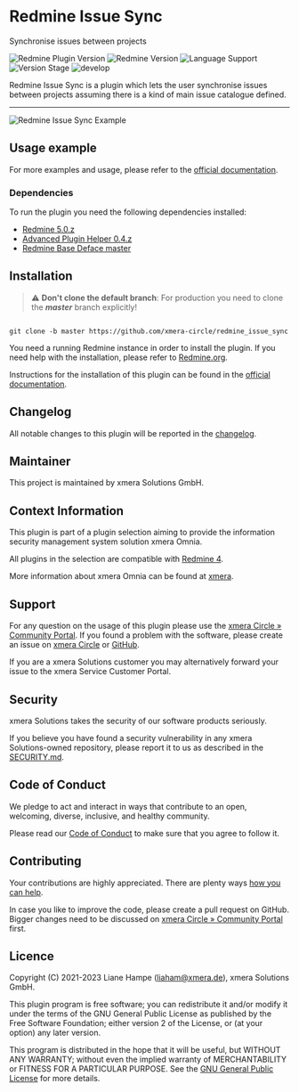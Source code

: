 # Redmine Issue Sync

Synchronise issues between projects

![Redmine Plugin Version](https://img.shields.io/badge/Redmine_Plugin-v0.2.0-red) ![Redmine Version](https://img.shields.io/badge/Redmine-v5.0.z-blue) ![Language Support](https://img.shields.io/badge/Languages-en,_de-green) ![Version Stage](https://img.shields.io/badge/Stage-release-important) ![develop](https://github.com/xmera-circle/redmine_issue_sync/actions/workflows/5-0-stable.yml/badge.svg)

Redmine Issue Sync is a plugin which lets the user synchronise issues between projects assuming there is a kind of main issue catalogue defined.

---

![Redmine Issue Sync Example](https://circle.xmera.de/attachments/download/267/redmine-issue-sync-example.png)

## Usage example

For more examples and usage, please refer to the [official documentation](https://circle.xmera.de/projects/redmine-issue-sync/wiki).

### Dependencies

To run the plugin you need the following dependencies installed:

* [Redmine 5.0.z](https://github.com/redmine/redmine)
* [Advanced Plugin Helper 0.4.z ](https://github.com/xmera-circle/advanced_plugin_helper)
* [Redmine Base Deface master](https://github.com/jbbarth/redmine_base_deface)

## Installation

> :warning: **Don't clone the default branch**: For production you need to clone the **_master_** branch explicitly!

```shell

git clone -b master https://github.com/xmera-circle/redmine_issue_sync

```

You need a running Redmine instance in order to install the plugin. If you need help with the installation, please refer to [Redmine.org](https://redmine.org).

Instructions for the installation of this plugin can be found in the [official documentation](https://circle.xmera.de/projects/redmine-issue-sync/wiki/Documentation).

## Changelog

All notable changes to this plugin will be reported in the [changelog](https://circle.xmera.de/projects/redmine-issue-sync/repository/redmine_issue_sync/entry/CHANGELOG.md).

## Maintainer

This project is maintained by xmera Solutions GmbH.

## Context Information

This plugin is part of a plugin selection aiming to provide the information security management system solution xmera Omnia.

All plugins in the selection are compatible with [Redmine 4](https://redmine.org).

More information about xmera Omnia can be found at [xmera](https://xmera.de).

## Support

For any question on the usage of this plugin please use the [xmera Circle » Community Portal](https://circle.xmera.de). If you found a problem with the software, please create an issue on [xmera Circle](https://circle.xmera.de) or [GitHub](https://github.com/xmera-circle/plugin_name).

If you are a xmera Solutions customer you may alternatively forward your issue to the xmera Service Customer Portal.

## Security

xmera Solutions takes the security of our software products seriously. 

If you believe you have found a security vulnerability in any xmera Solutions-owned repository, please report it to us as described in the [SECURITY.md](/SECURITY.md).

## Code of Conduct

We pledge to act and interact in ways that contribute to an open, welcoming, diverse, inclusive, and healthy community. 

Please read our [Code of Conduct](https://circle.xmera.de/projects/contributors-guide/wiki/Code-of-conduct) to make sure that you agree to follow it.

## Contributing

Your contributions are highly appreciated. There are plenty ways [how you can help](https://circle.xmera.de/projects/contributors-guide/wiki).

In case you like to improve the code, please create a pull request on GitHub. Bigger changes need to be discussed on [xmera Circle » Community Portal](https://circle.xmera.de) first.

## Licence

Copyright (C) 2021-2023 Liane Hampe (<liaham@xmera.de>), xmera Solutions GmbH.

This plugin program is free software; you can redistribute it and/or
modify it under the terms of the GNU General Public License
as published by the Free Software Foundation; either version 2
of the License, or (at your option) any later version.

This program is distributed in the hope that it will be useful,
but WITHOUT ANY WARRANTY; without even the implied warranty of
MERCHANTABILITY or FITNESS FOR A PARTICULAR PURPOSE.  See the
[GNU General Public License](https://www.gnu.org/licenses/old-licenses/gpl-2.0.en.html) for more details.
